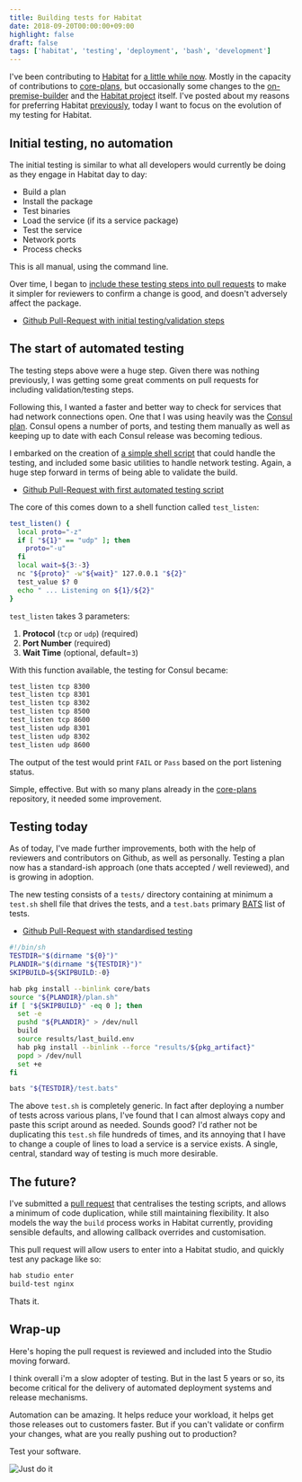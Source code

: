 ```yaml
---
title: Building tests for Habitat
date: 2018-09-20T00:00:00+09:00
highlight: false
draft: false
tags: ['habitat', 'testing', 'deployment', 'bash', 'development']
---
```


I've been contributing to [Habitat][habitat] for [a little while now][habitat-contributors]. Mostly in the capacity of contributions to [core-plans][core-plans], but occasionally some changes to the [on-premise-builder][on-prem-builder] and the [Habitat project][habitat-repo] itself. I've posted about my reasons for preferring Habitat [previously][post-archive], today I want to focus on the evolution of my testing for Habitat.

## Initial testing, no automation

The initial testing is similar to what all developers would currently be doing as they engage in Habitat day to day:

* Build a plan
* Install the package
* Test binaries
* Load the service (if its a service package)
* Test the service
 * Network ports
 * Process checks

This is all manual, using the command line.

Over time, I began to [include these testing steps into pull requests][testing-1] to make it simpler for reviewers to confirm a change is good, and doesn't adversely affect the package.

* [Github Pull-Request with initial testing/validation steps][testing-1]

## The start of automated testing

The testing steps above were a huge step. Given there was nothing previously, I was getting some great comments on pull requests for including validation/testing steps.

Following this, I wanted a faster and better way to check for services that had network connections open. One that I was using heavily was the [Consul][consul] [plan][consul-plan]. Consul opens a number of ports, and testing them manually as well as keeping up to date with each Consul release was becoming tedious.

I embarked on the creation of [a simple shell script][testing-2] that could handle the testing, and included some basic utilities to handle network testing. Again, a huge step forward in terms of being able to validate the build.

* [Github Pull-Request with first automated testing script][testing-2]

The core of this comes down to a shell function called `test_listen`:

```sh
test_listen() {
  local proto="-z"
  if [ "${1}" == "udp" ]; then
    proto="-u"
  fi
  local wait=${3:-3}
  nc "${proto}" -w"${wait}" 127.0.0.1 "${2}"
  test_value $? 0
  echo " ... Listening on ${1}/${2}"
}
```

`test_listen` takes 3 parameters:

1. **Protocol** (`tcp` or `udp`) (required)
1. **Port Number** (required)
1. **Wait Time** (optional, default=`3`)

With this function available, the testing for Consul became:

```sh
test_listen tcp 8300
test_listen tcp 8301
test_listen tcp 8302
test_listen tcp 8500
test_listen tcp 8600
test_listen udp 8301
test_listen udp 8302
test_listen udp 8600
```

The output of the test would print `FAIL` or `Pass` based on the port listening status.

Simple, effective. But with so many plans already in the [core-plans][core-plans] repository, it needed some improvement.

## Testing today

As of today, I've made further improvements, both with the help of reviewers and contributors on Github, as well as personally. Testing a plan now has a standard-ish approach (one thats accepted / well reviewed), and is growing in adoption.

The new testing consists of a `tests/` directory containing at minimum a `test.sh` shell file that drives the tests, and a `test.bats` primary [BATS][bats] list of tests.

* [Github Pull-Request with standardised testing][testing-3]

```sh
#!/bin/sh
TESTDIR="$(dirname "${0}")"
PLANDIR="$(dirname "${TESTDIR}")"
SKIPBUILD=${SKIPBUILD:-0}

hab pkg install --binlink core/bats
source "${PLANDIR}/plan.sh"
if [ "${SKIPBUILD}" -eq 0 ]; then
  set -e
  pushd "${PLANDIR}" > /dev/null
  build
  source results/last_build.env
  hab pkg install --binlink --force "results/${pkg_artifact}"
  popd > /dev/null
  set +e
fi

bats "${TESTDIR}/test.bats"
```

The above `test.sh` is completely generic. In fact after deploying a number of tests across various plans, I've found that I can almost always copy and paste this script around as needed. Sounds good? I'd rather not be duplicating this `test.sh` file hundreds of times, and its annoying that I have to change a couple of lines to load a service is a service exists. A single, central, standard way of testing is much more desirable.

## The future?

I've submitted a [pull request][build-test-pr] that centralises the testing scripts, and allows a minimum of code duplication, while still maintaining flexibility. It also models the way the `build` process works in Habitat currently, providing sensible defaults, and allowing callback overrides and customisation.

This pull request will allow users to enter into a Habitat studio, and quickly test any package like so:

```sh
hab studio enter
build-test nginx
```

Thats it.

## Wrap-up

Here's hoping the pull request is reviewed and included into the Studio moving forward.

I think overall i'm a slow adopter of testing. But in the last 5 years or so, its become critical for the delivery of automated deployment systems and release mechanisms.

Automation can be amazing. It helps reduce your workload, it helps get those releases out to customers faster. But if you can't validate or confirm your changes, what are you really pushing out to production?

Test your software.

![Just do it](/uploads/2018/09/20/shia-do-it.gif)

[habitat]: https://www.habitat.sh/
[habitat-contributors]: https://github.com/habitat-sh/core-plans/graphs/contributors
[core-plans]: https://github.com/habitat-sh/core-plans
[on-prem-builder]: https://github.com/habitat-sh/on-prem-builder
[habitat-repo]: https://github.com/habitat-sh/habitat
[post-archive]: /post
[testing-1]: https://github.com/habitat-sh/core-plans/pull/1644
[testing-2]: https://github.com/habitat-sh/core-plans/pull/1741/files
[consul]: https://www.consul.io/
[consul-plan]: https://github.com/habitat-sh/core-plans/tree/master/consul
[bats]: https://github.com/sstephenson/bats
[testing-3]: https://github.com/habitat-sh/core-plans/pull/1858/files
[build-test-pr]: https://github.com/habitat-sh/habitat/pull/5605